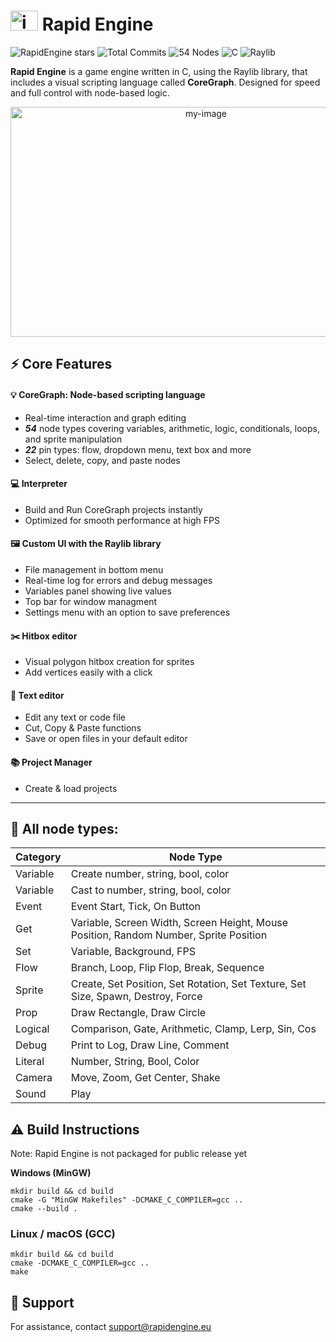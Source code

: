 # <img width="44" height="32" alt="icon" src="https://github.com/user-attachments/assets/6cd5b753-9a23-4d7a-ba2c-b50ac599b534" /> Rapid Engine


![RapidEngine stars](https://img.shields.io/github/stars/EmilDimov93/Rapid-Engine?style=plastic&label=⭐&color=FFD700)
![Total Commits](https://img.shields.io/github/commit-activity/t/EmilDimov93/Rapid-Engine?style=plastic)
![54 Nodes](https://img.shields.io/badge/Nodes-54-purple?style=plastic)
![C](https://img.shields.io/badge/language-C-555555?style=plastic)
![Raylib](https://img.shields.io/badge/Library-Raylib-ff69b4?style=plastic)

**Rapid Engine** is a game engine written in C, using the Raylib library, that includes a visual scripting language called **CoreGraph**. Designed for speed and full control with node-based logic.

<p align="center">
  <img width="610" height="368" alt="my-image" src="https://github.com/user-attachments/assets/a0e63453-6cea-45d2-8531-56069eba1c72" />
</p>

## ⚡ Core Features

#### 💡 **CoreGraph**: Node-based scripting language

- Real-time interaction and graph editing
- ***54*** node types covering variables, arithmetic, logic, conditionals, loops, and sprite manipulation
- ***22*** pin types: flow, dropdown menu, text box and more
- Select, delete, copy, and paste nodes

#### 💻 Interpreter

- Build and Run CoreGraph projects instantly
- Optimized for smooth performance at high FPS

#### 🖼️ Custom UI with the Raylib library

- File management in bottom menu
- Real-time log for errors and debug messages
- Variables panel showing live values
- Top bar for window managment
- Settings menu with an option to save preferences

#### ✂️ Hitbox editor

- Visual polygon hitbox creation for sprites
- Add vertices easily with a click

#### 🧷 Text editor

- Edit any text or code file
- Cut, Copy & Paste functions
- Save or open files in your default editor

#### 📚 Project Manager

- Create & load projects

---

## 🧩 All node types:

| Category   | Node Type                 |
|------------|--------------------------|
| Variable   | Create number, string, bool, color |
| Variable   | Cast to number, string, bool, color |
| Event      | Event Start, Tick, On Button |
| Get        | Variable, Screen Width, Screen Height, Mouse Position, Random Number, Sprite Position |
| Set        | Variable, Background, FPS |
| Flow       | Branch, Loop, Flip Flop, Break, Sequence |
| Sprite     | Create, Set Position, Set Rotation, Set Texture, Set Size, Spawn, Destroy, Force |
| Prop       | Draw Rectangle, Draw Circle |
| Logical    | Comparison, Gate, Arithmetic, Clamp, Lerp, Sin, Cos |
| Debug      | Print to Log, Draw Line, Comment |
| Literal    | Number, String, Bool, Color |
| Camera     | Move, Zoom, Get Center, Shake |
| Sound      | Play |


## ⚠️ Build Instructions

Note: Rapid Engine is not packaged for public release yet

**Windows (MinGW)**
```
mkdir build && cd build
cmake -G "MinGW Makefiles" -DCMAKE_C_COMPILER=gcc ..
cmake --build .
```

### Linux / macOS (GCC)
```
mkdir build && cd build
cmake -DCMAKE_C_COMPILER=gcc ..
make
```

## 📧 Support

For assistance, contact [support@rapidengine.eu](mailto:support@rapidengine.eu)
